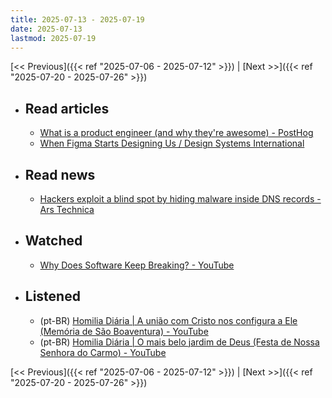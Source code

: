 ```yaml
---
title: 2025-07-13 - 2025-07-19
date: 2025-07-13
lastmod: 2025-07-19
---
```


[<< Previous]({{< ref "2025-07-06 - 2025-07-12" >}}) | [Next >>]({{< ref "2025-07-20 - 2025-07-26" >}})

- ## Read articles
  - [What is a product engineer (and why they're awesome) - PostHog](https://posthog.com/blog/what-is-a-product-engineer)
  - [When Figma Starts Designing Us / Design Systems International](https://designsystems.international/ideas/when-figma-starts-designing-us)

- ## Read news
  - [Hackers exploit a blind spot by hiding malware inside DNS records - Ars Technica](https://arstechnica.com/security/2025/07/hackers-exploit-a-blind-spot-by-hiding-malware-inside-dns-records)

- ## Watched
  - [Why Does Software Keep Breaking? - YouTube](https://www.youtube.com/watch?v=Aqj1Z1vgE6I)

- ## Listened
  - (pt-BR) [Homilia Diária | A união com Cristo nos configura a Ele (Memória de São Boaventura) - YouTube](https://www.youtube.com/watch?v=nZU1KAFs90Q)
  - (pt-BR) [Homilia Diária | O mais belo jardim de Deus (Festa de Nossa Senhora do Carmo) - YouTube](https://www.youtube.com/watch?v=qZJm75ltX_8)

[<< Previous]({{< ref "2025-07-06 - 2025-07-12" >}}) | [Next >>]({{< ref "2025-07-20 - 2025-07-26" >}})
